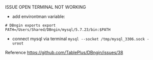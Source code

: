 ISSUE OPEN TERMINAL NOT WORKING
- add environtman variable:

``# DBngin exports
export PATH=/Users/Shared/DBngin/mysql/5.7.23/bin:$PATH``

- connect mysql via terminal
``mysql --socket /tmp/mysql_3306.sock -uroot``

Reference
https://github.com/TablePlus/DBngin/issues/38
